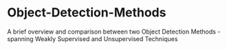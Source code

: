# Object-Detection-Methods
A brief overview and comparison between two Object Detection Methods - spanning Weakly Supervised and Unsupervised Techniques
